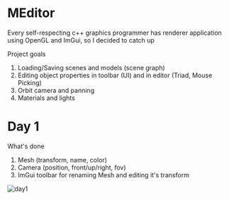 # MEditor
Every self-respecting c++ graphics programmer has renderer application using OpenGL and ImGui, so I decided to catch up

Project goals
1. Loading/Saving scenes and models (scene graph)
2. Editing object properties in toolbar (UI) and in editor (Triad, Mouse Picking)
3. Orbit camera and panning
4. Materials and lights
   
# Day 1

What's done
1. Mesh (transform, name, color)
2. Camera (position, front/up/right, fov)
3. ImGui toolbar for renaming Mesh and editing it's transform

![day1](https://github.com/BrokenLeg/MEditor/assets/68334150/d2ac3c62-2cbe-47f8-aa20-3621c982e4a5)



